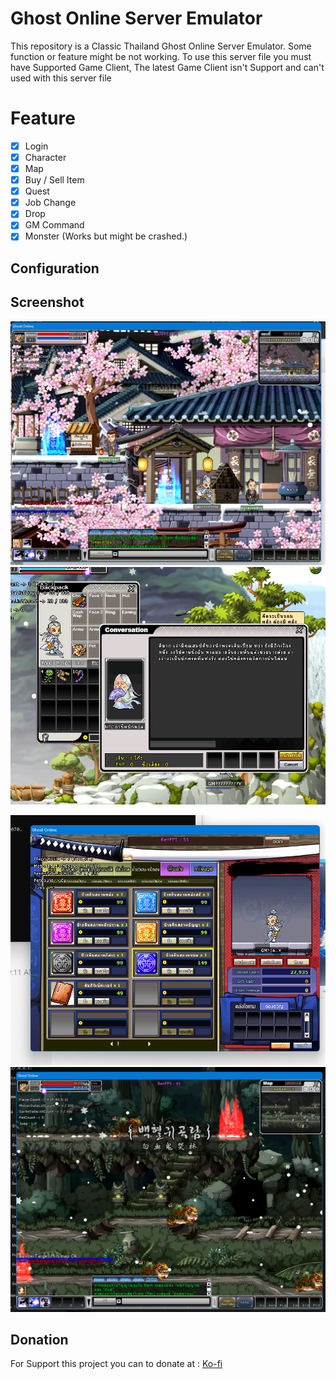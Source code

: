 # Ghost Online Server Emulator

This repository is a Classic Thailand Ghost Online Server Emulator. Some function or feature might be not working.
To use this server file you must have Supported Game Client, The latest Game Client isn't Support and can't used with this server file

# Feature

- [x] Login
- [x] Character
- [x] Map
- [x] Buy / Sell Item
- [x] Quest
- [x] Job Change
- [x] Drop
- [x] GM Command
- [x] Monster (Works but might be crashed.)

## Configuration

## Screenshot

![](https://raw.githubusercontent.com/sopanatx/GhostOnlineServer/main/Screenshot/1.png)
![](https://raw.githubusercontent.com/sopanatx/GhostOnlineServer/main/Screenshot/2.png)

![](https://raw.githubusercontent.com/sopanatx/GhostOnlineServer/main/Screenshot/3.png)
![](https://raw.githubusercontent.com/sopanatx/GhostOnlineServer/main/Screenshot/4.png)

## Donation

For Support this project you can to donate at : [Ko-fi](https://ko-fi.com/pleumkungz)
